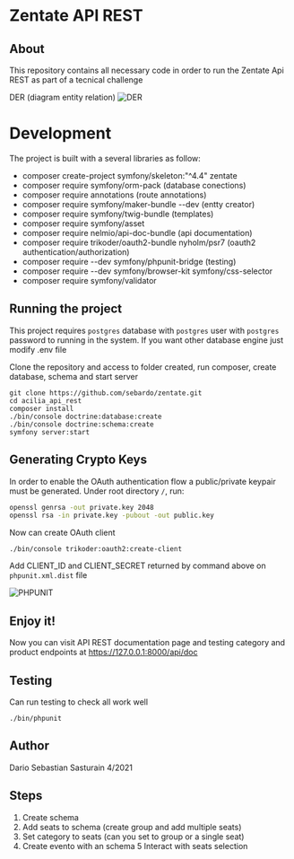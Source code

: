 
Zentate API REST
=============

About
-----

This repository contains all necessary code in order to run the Zentate Api REST as part of a tecnical challenge


DER (diagram entity relation)
![DER](https://i.ibb.co/sFpDSTt/der.png)

Development
===========

The project is built with a several libraries as follow:

- composer create-project symfony/skeleton:"^4.4" zentate
- composer require symfony/orm-pack (database conections)
- composer require annotations (route annotations)
- composer require symfony/maker-bundle --dev (entty creator)
- composer require symfony/twig-bundle (templates)
- composer require symfony/asset 
- composer require nelmio/api-doc-bundle (api documentation)
- composer require trikoder/oauth2-bundle nyholm/psr7 (oauth2 authentication/authorization)
- composer require --dev symfony/phpunit-bridge (testing)
- composer require --dev symfony/browser-kit symfony/css-selector 
- composer require symfony/validator

Running the project 
---------------------------------------

This project requires `postgres` database with `postgres` user with `postgres` password to running in the system. If you want other database engine just modify .env file

Clone the repository and access to folder created, run composer, create database, schema and start server 
```
git clone https://github.com/sebardo/zentate.git
cd acilia_api_rest
composer install
./bin/console doctrine:database:create
./bin/console doctrine:schema:create
symfony server:start
```

Generating Crypto Keys
----------------------

In order to enable the OAuth authentication flow a public/private keypair
must be generated. Under root directory `/`, run:

```bash
openssl genrsa -out private.key 2048
openssl rsa -in private.key -pubout -out public.key
```

Now can create OAuth client 
```
./bin/console trikoder:oauth2:create-client
```
Add CLIENT_ID and CLIENT_SECRET returned by command above on `phpunit.xml.dist` file

![PHPUNIT](https://i.ibb.co/544CBy6/phpunit.png)

Enjoy it!
----------------------
Now you can visit API REST documentation page and testing category and product endpoints at
https://127.0.0.1:8000/api/doc


Testing
----------------------
Can run testing to check all work well

```
./bin/phpunit
```


Author
------

Dario Sebastian Sasturain 4/2021


Steps
------
1. Create schema
2. Add seats to schema (create group and add multiple seats)
3. Set category to seats (can you set to group or a single seat)
4. Create evento with an schema
5 Interact with seats selection
